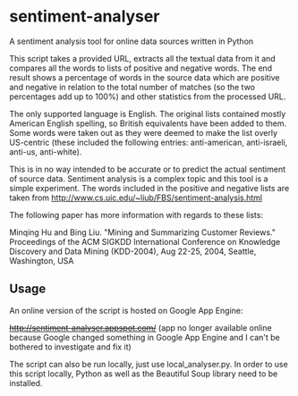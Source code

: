 sentiment-analyser
==================

A sentiment analysis tool for online data sources written in Python

This script takes a provided URL, extracts all the textual data from it and compares all the words to lists of positive and negative words. The end result shows a percentage of words in the source data which are positive and negative in relation to the total number of matches (so the two percentages add up to 100%) and other statistics from the processed URL.

The only supported language is English. The original lists contained mostly American English spelling, so British equivalents have been added to them. Some words were taken out as they were deemed to make the list overly US-centric (these included the following entries: anti-american, anti-israeli, anti-us, anti-white).

This is in no way intended to be accurate or to predict the actual sentiment of source data. Sentiment analysis is a complex topic and this tool is a simple experiment. The words included in the positive and negative lists are taken from http://www.cs.uic.edu/~liub/FBS/sentiment-analysis.html

The following paper has more information with regards to these lists:

Minqing Hu and Bing Liu. "Mining and Summarizing Customer Reviews." 
Proceedings of the ACM SIGKDD International Conference on Knowledge 
Discovery and Data Mining (KDD-2004), Aug 22-25, 2004, Seattle, 
Washington, USA

Usage
-----------

An online version of the script is hosted on Google App Engine:

~~http://sentiment-analyser.appspot.com/~~ (app no longer available online because Google changed something in Google App Engine and I can't be bothered to investigate and fix it)

The script can also be run locally, just use local_analyser.py. In order to use this script locally, Python as well as the Beautiful Soup library need to be installed.